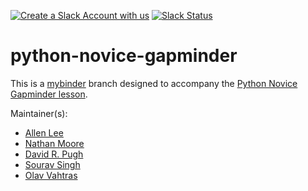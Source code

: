 [![Create a Slack Account with us](https://img.shields.io/badge/Create_Slack_Account-The_Carpentries-071159.svg)](https://swc-slack-invite.herokuapp.com/) 
 [![Slack Status](https://img.shields.io/badge/Slack_Channel-swc--py--gapminder-E01563.svg)](https://swcarpentry.slack.com/messages/C9X4W03KL) 

python-novice-gapminder
=======================

This is a [mybinder](https://gke.mybinder.org/) branch designed to accompany the 
[Python Novice Gapminder lesson](https://swcarpentry.github.io/python-novice-gapminder/). 

Maintainer(s):

* [Allen Lee][lee-allen]
* [Nathan Moore][moore-nathan]
* [David R. Pugh](https://github.com/davidrpugh)
* [Sourav Singh][singh-sourav]
* [Olav Vahtras][olav-vahtras]

[lee-allen]: https://software-carpentry.org/team/#lee-allen
[moore-nathan]: https://software-carpentry.org/team/#moore_nathan
[singh-sourav]: https://software-carpentry.org/team/#singh-sourav
[olav-vahtras]: https://software-carpentry.org/team/#vahtras_olav
